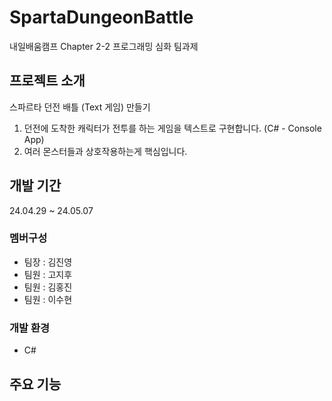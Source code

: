 # SpartaDungeonBattle
내일배움캠프 Chapter 2-2 프로그래밍 심화 팀과제

## 프로젝트 소개
스파르타 던전 배틀 (Text 게임) 만들기
1. 던전에 도착한 캐릭터가 전투를 하는 게임을 텍스트로 구현합니다. (C# - Console App)
2. 여러 몬스터들과 상호작용하는게 핵심입니다.

## 개발 기간
24.04.29 ~ 24.05.07

### 멤버구성
- 팀장 : 김진영
- 팀원 : 고지후
- 팀원 : 김홍진
- 팀원 : 이수현

### 개발 환경
-  C#

## 주요 기능
  
